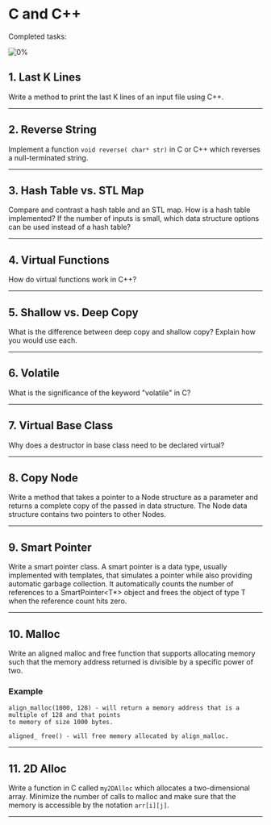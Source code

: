# C and C++

Completed tasks:

![0%](https://progress-bar.xyz/0)

## 1. Last K Lines

Write a method to print the last K lines of an input file using C++.

<hr/>

## 2. Reverse String

Implement a function `void reverse( char* str)` in C or C++ which reverses a null-terminated string.

<hr/>

## 3. Hash Table vs. STL Map

Compare and contrast a hash table and an STL map. How is a hash table implemented? If the number of inputs is small, which data structure
options can be used instead of a hash table?

<hr/>

## 4. Virtual Functions

How do virtual functions work in C++?

<hr/>

## 5. Shallow vs. Deep Copy

What is the difference between deep copy and shallow copy? Explain how you would use each.

<hr/>

## 6. Volatile

What is the significance of the keyword "volatile" in C?

<hr/>

## 7. Virtual Base Class

Why does a destructor in base class need to be declared virtual?

<hr/>

## 8. Copy Node

Write a method that takes a pointer to a Node structure as a parameter and returns a complete copy of the passed in data structure. The Node
data structure contains two pointers to other Nodes.

<hr/>

## 9. Smart Pointer

Write a smart pointer class. A smart pointer is a data type, usually implemented with templates, that simulates a pointer while also
providing automatic garbage collection. It automatically counts the number of references to a SmartPointer<T*> object and frees the object
of type T when the reference count hits zero.

<hr/>

## 10. Malloc

Write an aligned malloc and free function that supports allocating memory such that the memory address returned is divisible by a specific
power of two.

### Example

```
align_malloc(1000, 128) - will return a memory address that is a multiple of 128 and that points
to memory of size 1000 bytes. 

aligned_ free() - will free memory allocated by align_malloc.
```

<hr/>

## 11. 2D Alloc

Write a function in C called `my2DAlloc` which allocates a two-dimensional array. Minimize the number of calls to malloc and make sure that
the memory is accessible by the notation `arr[i][j]`.

<hr/>
